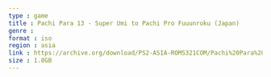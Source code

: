 ```yaml
---
type : game
title : Pachi Para 13 - Super Umi to Pachi Pro Fuuunroku (Japan)
genre : 
format : iso
region : asia
link : https://archive.org/download/PS2-ASIA-ROMS321COM/Pachi%20Para%2013%20-%20Super%20Umi%20to%20Pachi%20Pro%20Fuuunroku%20%28Japan%29.7z
size : 1.8GB
---
```

